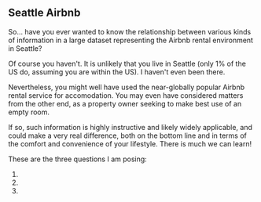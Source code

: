 ## Seattle Airbnb


So... have you ever wanted to know the relationship between various kinds of information in a large dataset representing the Airbnb rental environment in Seattle?

Of course you haven't. It is unlikely that you live in Seattle (only 1% of the US do, assuming you are within the US). I haven't 
even been there.

Nevertheless, you might well have used the near-globally popular Airbnb rental service for accomodation. You may even have considered matters from the other end,
as a property owner seeking to make best use of an empty room.

If so, such information is highly instructive and likely widely applicable, and could make a very real difference, both on the bottom line and in terms of the comfort and convenience of your lifestyle. There is much we can learn!

These are the three questions I am posing:

1)

2)

3)
